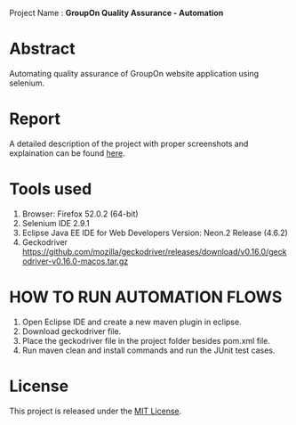 Project Name : <b>GroupOn Quality Assurance - Automation</b>

Abstract
========
Automating quality assurance of GroupOn website application using selenium.

Report
======
A detailed description of the project with proper screenshots and explaination can be found [here](https://github.com/siddharth-daftari/groupon_testing_selenium/blob/master/Groupon_testing_report.pdf).

Tools used
==========
1. Browser: Firefox 52.0.2 (64-bit)
2. Selenium IDE 2.9.1
3. Eclipse Java EE IDE for Web Developers Version: Neon.2 Release (4.6.2)
4. Geckodriver https://github.com/mozilla/geckodriver/releases/download/v0.16.0/geckodriver-v0.16.0-macos.tar.gz

HOW TO RUN AUTOMATION FLOWS
===========================
1. Open Eclipse IDE and create a new maven plugin in eclipse.
2. Download geckodriver file.
3. Place the geckodriver file in the project folder besides pom.xml file.
4. Run maven clean and install commands and run the JUnit test cases.

License
=======

This project is released under the [MIT License](https://github.com/siddharth-daftari/groupon_testing_selenium/blob/master/License).
